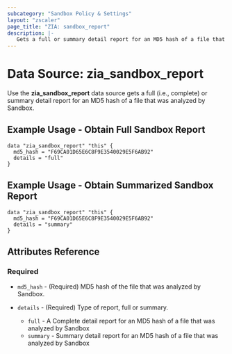 ```yaml
---
subcategory: "Sandbox Policy & Settings"
layout: "zscaler"
page_title: "ZIA: sandbox_report"
description: |-
   Gets a full or summary detail report for an MD5 hash of a file that was analyzed by Sandbox.
---
```


# Data Source: zia_sandbox_report

Use the **zia_sandbox_report** data source gets a full (i.e., complete) or summary detail report for an MD5 hash of a file that was analyzed by Sandbox.

## Example Usage - Obtain Full Sandbox Report

```hcl
data "zia_sandbox_report" "this" {
  md5_hash = "F69CA01D65E6C8F9E3540029E5F6AB92"
  details = "full"
}
```

## Example Usage - Obtain Summarized Sandbox Report

```hcl
data "zia_sandbox_report" "this" {
  md5_hash = "F69CA01D65E6C8F9E3540029E5F6AB92"
  details = "summary"
}
```

## Attributes Reference

### Required

* `md5_hash` - (Required) MD5 hash of the file that was analyzed by Sandbox.

* `details` - (Required) Type of report, full or summary.
  * `full` - A Complete detail report for an MD5 hash of a file that was analyzed by Sandbox
  * `summary` - Summary detail report for an MD5 hash of a file that was analyzed by Sandbox
